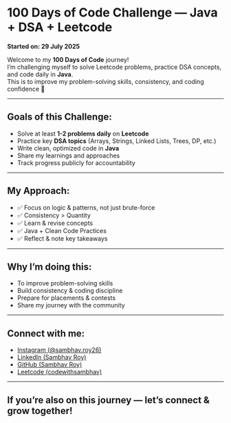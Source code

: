 # 100 Days of Code Challenge — Java + DSA + Leetcode

**Started on: 29 July 2025**

Welcome to my **100 Days of Code** journey!  
I’m challenging myself to solve Leetcode problems, practice DSA concepts, and code daily in **Java**.  
This is to improve my problem-solving skills, consistency, and coding confidence 🚀  

---

## Goals of this Challenge:
- Solve at least **1-2 problems daily** on **Leetcode**
- Practice key **DSA topics** (Arrays, Strings, Linked Lists, Trees, DP, etc.)
- Write clean, optimized code in **Java**
- Share my learnings and approaches  
- Track progress publicly for accountability  

---

##  My Approach:
- ✅ Focus on logic & patterns, not just brute-force
- ✅ Consistency > Quantity  
- ✅ Learn & revise concepts  
- ✅ Java + Clean Code Practices  
- ✅ Reflect & note key takeaways  

---

## Why I’m doing this:  
- To improve problem-solving skills  
- Build consistency & coding discipline  
- Prepare for placements & contests  
- Share my journey with the community  

---

## Connect with me:
- [Instagram (@sambhav.roy26)](https://instagram.com/sambhav.roy26)
- [LinkedIn (Sambhav Roy)](https://linkedin.com/in/sambhavroy)
- [GitHub (Sambhav Roy)](https://github.com/codewithsambhav26)
- [Leetcode (codewithsambhav)](https://leetcode.com/u/codewithsambhav/)

---

## If you’re also on this journey — let’s connect & grow together!  




